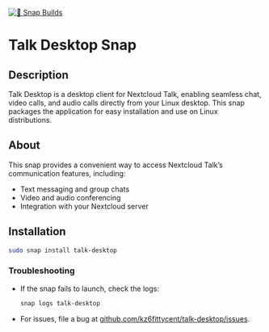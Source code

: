 [![🧪 Snap Builds](https://github.com/kz6fittycent/talk-desktop/actions/workflows/test-snap-can-build.yml/badge.svg)](https://github.com/kz6fittycent/talk-desktop/actions/workflows/test-snap-can-build.yml)

# Talk Desktop Snap

## Description
Talk Desktop is a desktop client for Nextcloud Talk, enabling seamless chat, video calls, and audio calls directly from your Linux desktop. This snap packages the application for easy installation and use on Linux distributions.

## About
This snap provides a convenient way to access Nextcloud Talk’s communication features, including:
- Text messaging and group chats
- Video and audio conferencing
- Integration with your Nextcloud server

## Installation
```bash
sudo snap install talk-desktop
```

### Troubleshooting
- If the snap fails to launch, check the logs:
  ```bash
  snap logs talk-desktop
  ```
- For issues, file a bug at [github.com/kz6fittycent/talk-desktop/issues](https://github.com/kz6fittycent/talk-desktop/issues).
